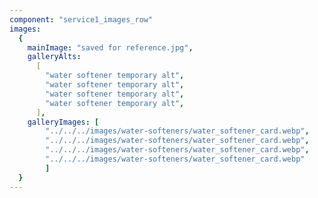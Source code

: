 ```yaml
---
component: "service1_images_row"
images:
  {
    mainImage: "saved for reference.jpg",
    galleryAlts:
      [
        "water softener temporary alt",
        "water softener temporary alt",
        "water softener temporary alt",
        "water softener temporary alt",
      ],
    galleryImages: [
        "../../../images/water-softeners/water_softener_card.webp", 
        "../../../images/water-softeners/water_softener_card.webp", 
        "../../../images/water-softeners/water_softener_card.webp", 
        "../../../images/water-softeners/water_softener_card.webp"
        ]
  }
---
```

